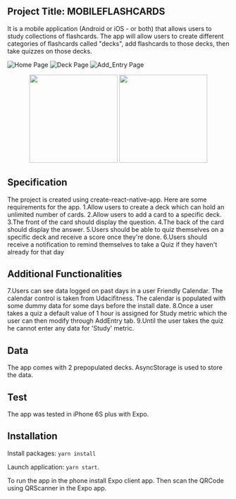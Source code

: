 ## Project Title:   MOBILEFLASHCARDS

It is a mobile application (Android or iOS - or both) that allows users to study collections of flashcards. The app will allow users to create different categories of flashcards called "decks", add flashcards to those decks, then take quizzes on those decks.

![Home Page](images/home.PNG)<!-- .element height="50%" width="50%" -->
![Deck Page](images/deck.PNG)<!-- .element height="50%" width="50%" -->
![Add_Entry Page](images/add_entry.PNG)<!-- .element height="50%" width="50%" -->
<p align="center">
  <img src="images/home.PNG" width="200"/>
  <img src="images/add_entry.PNG" width="200"/>
</p>

## Specification
The project is created using create-react-native-app. Here are some requirements for the app.
1.Allow users to create a deck which can hold an unlimited number of cards.
2.Allow users to add a card to a specific deck.
3.The front of the card should display the question.
4.The back of the card should display the answer.
5.Users should be able to quiz themselves on a specific deck and receive a score once they're done.
6.Users should receive a notification to remind themselves to take a Quiz if they haven't already for that day
## Additional Functionalities
7.Users can see data logged on past days in a user Friendly Calendar. The calendar control is taken from Udacifitness. The calendar is populated with some dummy data
for some days before the install date.
8.Once a user takes a quiz a default value of 1 hour  is assigned for Study metric which the user can then modify through AddEntry tab.
9.Until the user takes the quiz he cannot enter any data for 'Study' metric.

## Data
The app comes with 2 prepopulated decks. AsyncStorage is used to store the data.
## Test
The app was tested in iPhone 6S plus with Expo.

## Installation

Install packages: `yarn install`

Launch application: `yarn start`.

To run the app in the phone install Expo client app. Then scan the QRCode using QRScanner in the Expo app.
